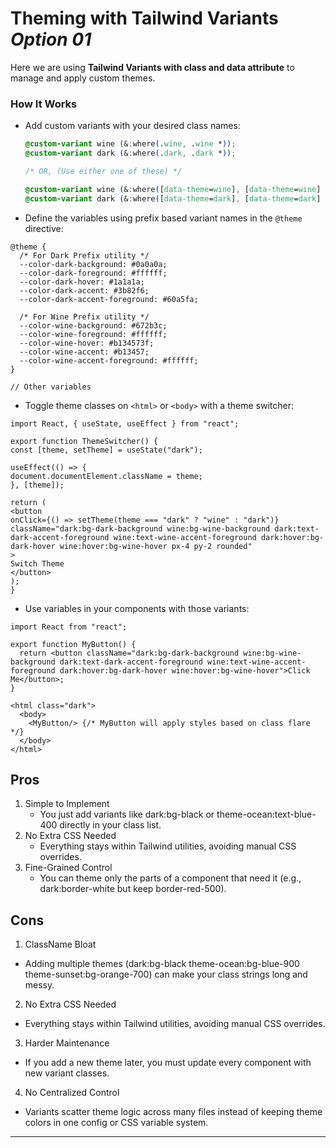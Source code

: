# Theming with Tailwind Variants *Option 01*

Here we are using **Tailwind Variants with class and data attribute** to manage and apply custom themes.

### How It Works

* Add custom variants with your desired class names:

  ```css
  @custom-variant wine (&:where(.wine, .wine *));
  @custom-variant dark (&:where(.dark, .dark *));
  
  /* OR, (Use either one of these) */
  
  @custom-variant wine (&:where([data-theme=wine], [data-theme=wine] *));
  @custom-variant dark (&:where([data-theme=dark], [data-theme=dark] *));
  ```
* Define the variables using prefix based variant names in the `@theme` directive:

```postcss
@theme {
  /* For Dark Prefix utility */
  --color-dark-background: #0a0a0a;
  --color-dark-foreground: #ffffff;
  --color-dark-hover: #1a1a1a;
  --color-dark-accent: #3b82f6;
  --color-dark-accent-foreground: #60a5fa;

  /* For Wine Prefix utility */
  --color-wine-background: #672b3c;
  --color-wine-foreground: #ffffff;
  --color-wine-hover: #b134573f;
  --color-wine-accent: #b13457;
  --color-wine-accent-foreground: #ffffff;
}

// Other variables
```

* Toggle theme classes on `<html>` or `<body>` with a theme switcher:

``` tsx
import React, { useState, useEffect } from "react";

export function ThemeSwitcher() {
const [theme, setTheme] = useState("dark");

useEffect(() => {
document.documentElement.className = theme;
}, [theme]);

return (
<button
onClick={() => setTheme(theme === "dark" ? "wine" : "dark")}
className="dark:bg-dark-background wine:bg-wine-background dark:text-dark-accent-foreground wine:text-wine-accent-foreground dark:hover:bg-dark-hover wine:hover:bg-wine-hover px-4 py-2 rounded"
>
Switch Theme
</button>
);
}
```

* Use variables in your components with those variants:

```tsx
import React from "react";

export function MyButton() {
  return <button className="dark:bg-dark-background wine:bg-wine-background dark:text-dark-accent-foreground wine:text-wine-accent-foreground dark:hover:bg-dark-hover wine:hover:bg-wine-hover">Click Me</button>;
}
```
```tsx
<html class="dark">
  <body>
    <MyButton/> {/* MyButton will apply styles based on class flare */}
  </body>
</html>
```

## Pros
1. Simple to Implement
    * You just add variants like dark:bg-black or theme-ocean:text-blue-400 directly in your class list.
2. No Extra CSS Needed
   * Everything stays within Tailwind utilities, avoiding manual CSS overrides.
3. Fine-Grained Control
    * You can theme only the parts of a component that need it (e.g., dark:border-white but keep border-red-500).

## Cons
1. ClassName Bloat
  * Adding multiple themes (dark:bg-black theme-ocean:bg-blue-900 theme-sunset:bg-orange-700) can make your class strings long and messy.
2. No Extra CSS Needed
  * Everything stays within Tailwind utilities, avoiding manual CSS overrides.
3. Harder Maintenance
  * If you add a new theme later, you must update every component with new variant classes.
4. No Centralized Control
  * Variants scatter theme logic across many files instead of keeping theme colors in one config or CSS variable system.

---
